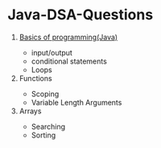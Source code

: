 # Java-DSA-Questions
<p>
  <ol>
    <li><a href="https://github.com/J-Srinivasalu/Java-DSA-Questions/tree/main/Basics%20of%20Programming(Java)">Basics of programming(Java)</a></li>
    <ul>
      <li>input/output</li>
      <li>conditional statements</li>
      <li>Loops</li>
    </ul>
    <li>Functions</li>
    <ul>
      <li>Scoping</li>
      <li>Variable Length Arguments</li>
    </ul>
    <li>Arrays</li>
    <ul>
      <li>Searching</li>
      <li>Sorting</li>
    </ul>
  </ol>
</p>
